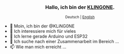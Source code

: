 <div align="center">
  <h3>Hallo, ich bin der <a href="https://github.com/KLiNG0NE/">KLING0NE</a>.</h3>
  <sub>Deutsch&nbsp;| <a href="https://github.com/KLiNG0NE/KLiNG0NE/blob/main/README.md">English</a></sub>
</div>

- 👋 Moin, ich bin der @KLiNG0NE
- 👀 Ich interessiere mich für vieles
- 🌱 Ich lerne gerade Arduino und ESP32
- 💞️ Ich suche nach einer Zusammenarbeit im Bereich&nbsp;…
- 📫 Wie man mich erreicht&nbsp;…



<!---
KLiNG0NE/KLiNG0NE is a ✨ special ✨ repository because its `README.md` (this file) appears on your GitHub profile.
You can click the Preview link to take a look at your changes.
--->
